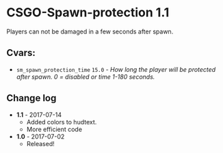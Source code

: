 # CSGO-Spawn-protection 1.1
Players can not be damaged in a few seconds after spawn.

## Cvars:
  - `sm_spawn_protection_time` `15.0` - *_How long the player will be protected after spawn. 0 = disabled or time 1-180 seconds._*
    
  ## Change log
- **1.1** - 2017-07-14
  - Added colors to hudtext. 
  - More efficient code
- **1.0** - 2017-07-02
  - Released!
